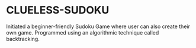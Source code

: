 # CLUELESS-SUDOKU
Initiated a beginner-friendly Sudoku Game where user can also create their own game.
Programmed using an algorithmic technique called backtracking.
